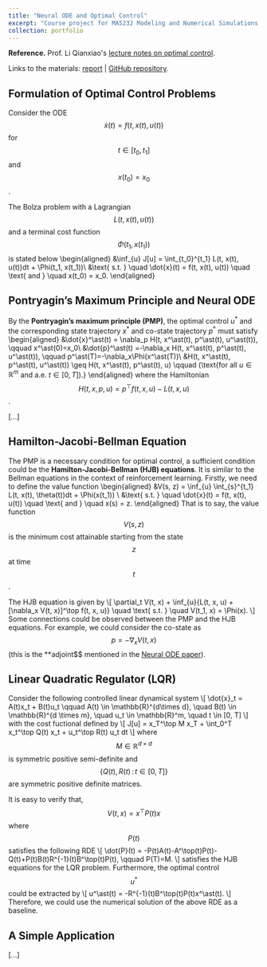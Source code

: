 ```yaml
---
title: "Neural ODE and Optimal Control"
excerpt: "Course project for MA5232 Modeling and Numerical Simulations.<br/><img src='/images/neural_ode_init.png'>"
collection: portfolio
---
```


**Reference.** Prof. Li Qianxiao's [lecture notes on optimal control](https://bpb-us-w2.wpmucdn.com/blog.nus.edu.sg/dist/5/11890/files/2021/10/LectureNotes_MA5232_2021.pdf).

Links to the materials: [report](MA5232_Assignment_2.pdf) \| [GitHub repository](https://github.com/hanyang-hu/neural-ode-exp).

## Formulation of Optimal Control Problems

Consider the ODE $$\dot{x}(t) = f(t, x(t), u(t))$$ for $$t \in [t_0, t_1]$$ and $$x(t_0) = x_0$$. 

The Bolza problem with a Lagrangian $$L(t, x(t), u(t))$$ and a terminal cost function $$\Phi(t_1, x(t_1))$$ is stated below
\begin{aligned}
    &\inf_{u} J[u] = \int_{t_0}^{t_1} L(t, x(t), u(t))dt + \Phi(t_1, x(t_1))\\ 
    &\text{ s.t. } \quad \dot{x}(t) = f(t, x(t), u(t)) \quad \text{ and } \quad x(t_0) = x_0.
\end{aligned}

## Pontryagin’s Maximum Principle and Neural ODE

By the **Pontryagin’s maximum principle (PMP)**, the optimal control $u^\ast$ and the corresponding state trajectory $x^\ast$ and co-state trajectory $p^\ast$ must satisfy
\begin{aligned}
    &\dot{x}^\ast(t) = \nabla_p H(t, x^\ast(t), p^\ast(t), u^\ast(t)), \qquad x^\ast(0)=x_0\\
    &\dot{p}^\ast(t) =-\nabla_x H(t, x^\ast(t), p^\ast(t), u^\ast(t)), \qquad p^\ast(T)=-\nabla_x\Phi(x^\ast(T))\\
    &H(t, x^\ast(t), p^\ast(t), u^\ast(t)) \geq H(t, x^\ast(t), p^\ast(t), u) \qquad (\text{for all $u \in \mathbb{R}^m$ and a.e. $t \in [0, T]$).}
\end{aligned}
where the Hamiltonian $$H(t,x, p, u) = p^\top f(t, x, u) - L(t, x, u)$$. 

[...]

## Hamilton-Jacobi-Bellman Equation

The PMP is a necessary condition for optimal control, a sufficient condition could be the **Hamilton-Jacobi-Bellman (HJB) equations**. It is similar to the Bellman equations in the context of reinforcement learning. Firstly, we need to define the value function
\begin{aligned}
&V(s, z) = \inf_{u} \int_{s}^{t_1} L(t, x(t), \theta(t))dt + \Phi(x(t_1)) \\
&\text{ s.t. } \quad \dot{x}(t) = f(t, x(t), u(t)) \quad \text{ and } \quad x(s) = z.
\end{aligned}
That is to say, the value function $$V(s, z)$$ is the minimum cost attainable starting from the state $$z$$ at time $$t$$. 

The HJB equation is given by
\\[
\partial_t V(t, x) + \inf_{u}\{L(t, x, u) + [\nabla_x V(t, x)]^\top f(t, x, u)\} \quad \text{ s.t. } \quad V(t_1, x) = \Phi(x).
\\]
Some connections could be observed between the PMP and the HJB equations. For example, we could consider the co-state as $$p = -\nabla_x V(t, x)$$ (this is the **adjoint$$ mentioned in the [Neural ODE paper](https://arxiv.org/abs/1806.07366)).

## Linear Quadratic Regulator (LQR)

Consider the following controlled linear dynamical system
\\[
    \dot{x}_t = A(t)x_t + B(t)u_t \qquad A(t) \in \mathbb{R}^{d\times d}, \quad B(t) \in \mathbb{R}^{d \times m}, \quad u_t \in \mathbb{R}^m, \quad t \in [0, T]
\\]
with the cost fuctional defined by 
\\[
    J[u] = x_T^\top M x_T + \int_0^T x_t^\top Q(t) x_t + u_t^\top R(t) u_t dt
\\]
where $$M \in \mathbb{R}^{d\times d}$$ is symmetric positive semi-definite and $$\{Q(t), R(t)\,:\,t \in [0, T]\}$$ are symmetric positive definite matrices.

It is easy to verify that, $$V(t, x) = x^\top P(t) x$$ where $$P(t)$$ satisfies the following RDE
\\[
    \dot{P}(t) = -P(t)A(t)-A^\top(t)P(t)-Q(t)+P(t)B(t)R^{-1}(t)B^\top(t)P(t), \qquad P(T)=M.
\\]
satisfies the HJB equations for the LQR problem. Furthermore, the optimal control $$u^\ast$$ could be extracted by
\\[
    u^\ast(t) = -R^{-1}(t)B^\top(t)P(t)x^\ast(t).
\\]
Therefore, we could use the numerical solution of the above RDE as a baseline.

## A Simple Application

[...]